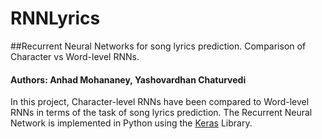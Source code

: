 # RNNLyrics
##Recurrent Neural Networks for song lyrics prediction. Comparison of Character vs Word-level RNNs.
#### Authors: Anhad Mohananey, Yashovardhan Chaturvedi
In this project, Character-level RNNs have been compared to Word-level RNNs in terms of the task of song lyrics prediction. The Recurrent Neural Network is implemented in Python using the [Keras](https://github.com/fchollet/keras) Library.
